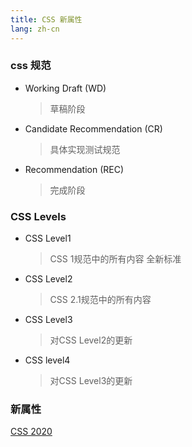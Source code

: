 ```yaml
---
title: CSS 新属性
lang: zh-cn
---
```


### css 规范

- Working Draft (WD)
    > 草稿阶段
- Candidate Recommendation (CR)
    > 具体实现测试规范
- Recommendation (REC)
    > 完成阶段

### CSS Levels

- CSS Level1
    > CSS 1规范中的所有内容
    > 全新标准
- CSS Level2
    > CSS 2.1规范中的所有内容
- CSS Level3
    > 对CSS Level2的更新
- CSS level4
    > 对CSS Level3的更新

### 新属性

[CSS 2020](https://2020.stateofcss.com/zh-Hans/features/)
